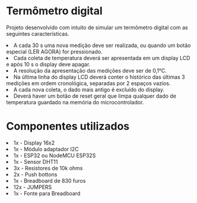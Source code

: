<h1>Termômetro digital</h1>
<p>Projeto desenvolvido com intuito de simular um termômetro digital com as seguintes características.</p>
<li>A cada 30 s uma nova medição deve ser realizada, ou quando um botão especial (LER AGORA) for pressionado. </li>
<li>Cada coleta de temperatura deverá ser apresentada em um display LCD e após 10 s o display deve apagar. </li>
<li>A resolução da apresentação das medições deve ser de 0,1°C.</li>
<li>Na última linha do display LCD deverá conter o histórico das últimas 3 medições em ordem cronológica, separadas por 2 espaços vazios.</li> 
<li>A cada nova coleta, o dado mais antigo é excluído do display.</li>
<li>Deverá haver um botão de reset geral que limpa qualquer dado de temperatura guardado na memória do microcontrolador.</li>

<h1> Componentes utilizados </h1>
<li>1x - Display 16x2</li>
<li>1x - Módulo adaptador I2C</li>
<li>1x - ESP32 ou NodeMCU ESP32S</li>
<li>1x - Sensor DHT11</li>
<li>3x - Resistores de 10k ohms</li>
<li>2x - Push bottons</li>
<li>1x - Breadboard de 830 furos</li>
<li>12x - JUMPERS </li>
<li>1x - Fonte para Breadboard </li>


